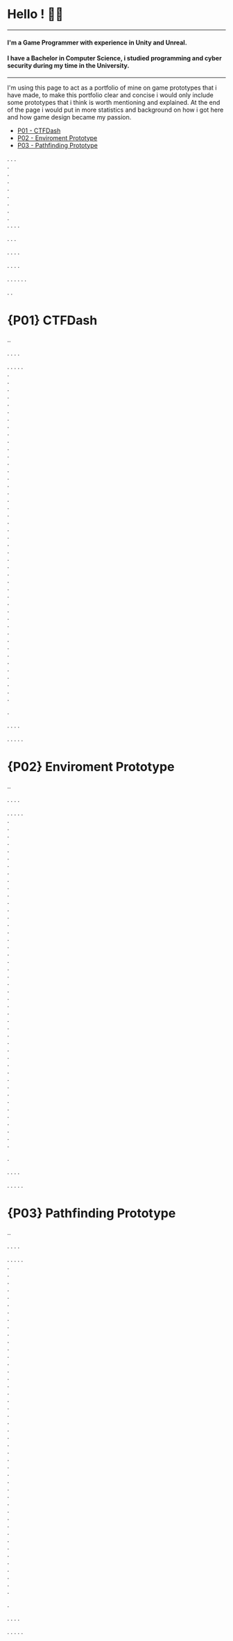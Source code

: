 # Hello ! :space_invader::robot:
---
#### I'm a Game Programmer with experience in Unity and Unreal.
#### I have a Bachelor in Computer Science, i studied programming and cyber security during my time in the University.
---
I'm using this page to act as a portfolio of mine on game prototypes that i have made, to make this portfolio clear and concise i would only include some prototypes that i think is worth mentioning and explained. At the end of the page i would put in more statistics and background on how i got here and how game design became my passion.

- [P01 - CTFDash](#p01-ctfdash)
- [P02 - Enviroment Prototype](#{P02}-Enviroment-Prototype)
- [P03 - Pathfinding Prototype](#{P03}-Pathfinding-Prototype)  
          

.
.
.    
.     
.      
.      
.      
.      
.      
.      
.      
.
.
.
.

.
.
.

.
.
.
.

.
.
.
.

.
.
.
.
.
.

.
.  


# {P01} CTFDash
..

.
.
.
.

.
.
.
.
.      
.      
.      
.      
.      
.      
.      
.      
.      
.      
.      
.      
.      
.      
.      
.      
.      
.      
.      
.      
.      
.      
.      
.      
.      
.      
.      
.      
.      
.      
.      
.      
.      
.      
.      
.      
.      
.      
.      
.      
.      
.      
.      
.      
.      
.      

.      

.
.
.
.

.
.
.
.
.

# {P02} Enviroment Prototype
..

.
.
.
.

.
.
.
.
.      
.      
.      
.      
.      
.      
.      
.      
.      
.      
.      
.      
.      
.      
.      
.      
.      
.      
.      
.      
.      
.      
.      
.      
.      
.      
.      
.      
.      
.      
.      
.      
.      
.      
.      
.      
.      
.      
.      
.      
.      
.      
.      
.      
.      
.      

.      

.
.
.
.

.
.
.
.
.

# {P03} Pathfinding Prototype
..

.
.
.
.

.
.
.
.
.      
.      
.      
.      
.      
.      
.      
.      
.      
.      
.      
.      
.      
.      
.      
.      
.      
.      
.      
.      
.      
.      
.      
.      
.      
.      
.      
.      
.      
.      
.      
.      
.      
.      
.      
.      
.      
.      
.      
.      
.      
.      
.      
.      
.      
.      

.      

.
.
.
.

.
.
.
.
.







<!--
**stephanleyherman/stephanleyherman** is a ✨ _special_ ✨ repository because its `README.md` (this file) appears on your GitHub profile.

Here are some ideas to get you started:

- 🔭 I’m currently working on ...
- 🌱 I’m currently learning ...
- 👯 I’m looking to collaborate on ...
- 🤔 I’m looking for help with ...
- 💬 Ask me about ...
- 📫 How to reach me: ...
- 😄 Pronouns: ...
- ⚡ Fun fact: ...
-->
